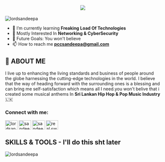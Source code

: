 

<h1 align="center">
    <img src="https://readme-typing-svg.herokuapp.com/?color=F7BC4A&font=Righteous&size=35&center=true&vCenter=true&width=500&height=70&duration=6000&lines=What's+Up+Society+🌎;+Fck+Up+!+!+!;" />
</h1>



<p align="left"> <img src="https://komarev.com/ghpvc/?username=lordsandeepa&label=Profile%20views&color=0e75b6&style=flat" alt="lordsandeepa" /> </p>



- 🌱 I’m currently learning **Freaking Load Of Technologies**
- 💬 Mostly Interested In **Networking & CyberSecurity**
- 🥅 Future Goals: You won't believe
- 📫 How to reach me **pccsandeepa@gmail.com**

  
## 👦 ABOUT ME

I live up to enhancing the living standards and business of people around the globe harnessing the cutting-edge technologies in the world.
I believe that the way of heading forward with the surrounding ones is a blessing and can bring me self-satisfaction which means all I need.you won't belive that i created some musical anthems In **Sri Lankan Hip Hop & Pop Music Industry** 🇱🇰

<h3 align="left">Connect with me:</h3>
<p align="left">
<a href="https://twitter.com/lordsandeepa" target="blank"><img align="center" src="https://raw.githubusercontent.com/rahuldkjain/github-profile-readme-generator/master/src/images/icons/Social/twitter.svg" alt="lordsandeepa" height="30" width="40" /></a>
<a href="https://linkedin.com/in/sandeepa bandara thennakoon" target="blank"><img align="center" src="https://raw.githubusercontent.com/rahuldkjain/github-profile-readme-generator/master/src/images/icons/Social/linked-in-alt.svg" alt="sandeepa bandara thennakoon" height="30" width="40" /></a>
<a href="https://fb.com/sandeepa bandara" target="blank"><img align="center" src="https://raw.githubusercontent.com/rahuldkjain/github-profile-readme-generator/master/src/images/icons/Social/facebook.svg" alt="sandeepa bandara" height="30" width="40" /></a>
<a href="https://instagram.com/real.swishh" target="blank"><img align="center" src="https://raw.githubusercontent.com/rahuldkjain/github-profile-readme-generator/master/src/images/icons/Social/instagram.svg" alt="real.swishh" height="30" width="40" /></a>

## SKILLS & TOOLS - I'll do this sht later

<p><img align="left" src="https://github-readme-stats.vercel.app/api/top-langs?username=lordsandeepa&show_icons=true&locale=en&layout=compact" alt="lordsandeepa" /></p>




